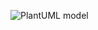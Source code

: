 ![PlantUML model](http://plantuml.com:80/plantuml/png/hLPTRzem57tFhxY2rtc8f5krIQtK1f1G7_goDuIYuBZ40cmK6wgfwdzVdAKiyVmHexuGx7joVC_rkNQEETxbMmAZrQgKyYX-JYPRAilJvYlcXuaio9aVXS0bv_l95Ct8-LVzxubAw0xMQnZ1U35VpDFvMmJmGlT4pPJyG5vvjODnpIDhx8xAAOmyY5W5vey_ajj5ZRJJ078mHE_HCK1QZ5BEP4uPgGHq1tvf-8ArIVk7S4ZhqUZIUWo1qXAKBjCP_7qCa4DneJAm1kDisbDXGyK3KCaWhcGGrqrchNyJTTN-8WkjnfkAlx8ligHunuWGTycwg2VGlKMZcIiEvKhQx2qb2kIARLonmLkTsfa3vZSiQoYywOMcle7MlK5B9YjUdB2ad279KRhdfm8iyvgvMoDW5SeOpoxvrEP-XoWeasze-P12yzjT1SmzH7ESMNj81Nr-LfZ4xjSF_i6kQDSqySIXF4cpZK7L-uwUArmI8QjSRHXeO_E-TPRbNNJZL0-cLryFLZk3lEWUjpDDlGtq52DlLiQDqJVb__mYJsckeGtltblql16aEkSRkgVoDsXZywuVEAEILvHjjPRzA7bjFSTtG-W1hbHz2btRaYwouQdrRdl7fmIwueen7uWNeY8N9IckazkvOXnvUNh2SdCFhvx1jxvsTdFRB1aPxxxXqjl3z0y0)